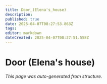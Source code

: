 ```yaml
---
title: Door_(Elena's_house)
description: 
published: true
date: 2025-04-07T08:27:53.863Z
tags: 
editor: markdown
dateCreated: 2025-04-07T08:27:51.558Z
---
```


# Door (Elena's house)

*This page was auto-generated from structure.*